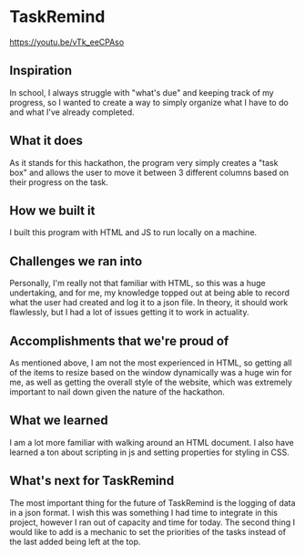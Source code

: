 # TaskRemind
https://youtu.be/vTk_eeCPAso

## Inspiration
In school, I always struggle with "what's due" and keeping track of my progress, so I wanted to create a way to simply organize what I have to do and what I've already completed.

## What it does
As it stands for this hackathon, the program very simply creates a "task box" and allows the user to move it between 3 different columns based on their progress on the task.

## How we built it
I built this program with HTML and JS to run locally on a machine.

## Challenges we ran into
Personally, I'm really not that familiar with HTML, so this was a huge undertaking, and for me, my knowledge topped out at being able to record what the user had created and log it to a json file. In theory, it should work flawlessly, but I had a lot of issues getting it to work in actuality.

## Accomplishments that we're proud of
As mentioned above, I am not the most experienced in HTML, so getting all of the items to resize based on the window dynamically was a huge win for me, as well as getting the overall style of the website, which was extremely important to nail down given the nature of the hackathon.

## What we learned
I am a lot more familiar with walking around an HTML document. I also have learned a ton about scripting in js and setting properties for styling in CSS.

## What's next for TaskRemind
The most important thing for the future of TaskRemind is the logging of data in a json format. I wish this was something I had time to integrate in this project, however I ran out of capacity and time for today. The second thing I would like to add is a mechanic to set the priorities of the tasks instead of the last added being left at the top. 

